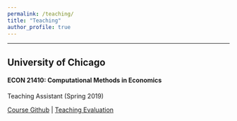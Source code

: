 ```yaml
---
permalink: /teaching/
title: "Teaching"
author_profile: true
---
```


---
## University of Chicago

#### ECON 21410: Computational Methods in Economics

Teaching Assistant (Spring 2019)

[Course Github](https://github.com/jmbejara/comp-econ-sp19) &#124; [Teaching Evaluation](/files/BejaranoBoyarsky_Course_Evaluations_ECON_21410_Spring_2019.pdf#page=3)
